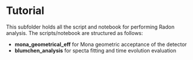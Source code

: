 # Tutorial

This subfolder holds all the script and notebook for performing Radon analysis. The scripts/notebook are structured as follows:

- **mona_geometrical_eff** for Mona geometric acceptance of the detector
- **blumchen_analysis** for specta fitting and time evolution evaluation

